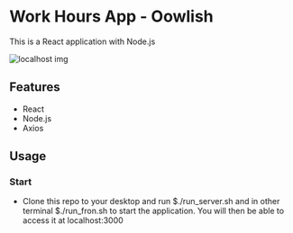 # Work Hours App - Oowlish
This is a React application with Node.js 


![localhost img](https://github.com/LimaCarol/ToDoManager-Vuex/master/frontend/public/localhost.png)

## Features
- React
- Node.js
- Axios

## Usage 

### Start
- Clone this repo to your desktop and run $./run_server.sh and in other terminal $./run_fron.sh to start the application. You will then be able to access it at localhost:3000

